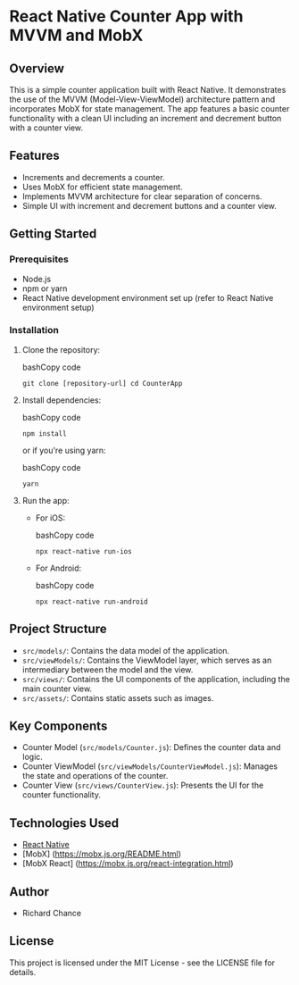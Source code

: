 React Native Counter App with MVVM and MobX
===========================================

Overview
--------

This is a simple counter application built with React Native. It demonstrates the use of the MVVM (Model-View-ViewModel) architecture pattern and incorporates MobX for state management. The app features a basic counter functionality with a clean UI including an increment and decrement button with a counter view.

Features
--------

-   Increments and decrements a counter.
-   Uses MobX for efficient state management.
-   Implements MVVM architecture for clear separation of concerns.
-   Simple UI with increment and decrement buttons and a counter view.

Getting Started
---------------

### Prerequisites

-   Node.js
-   npm or yarn
-   React Native development environment set up (refer to React Native environment setup)

### Installation

1.  Clone the repository:

    bashCopy code

    `git clone [repository-url]
    cd CounterApp`

2.  Install dependencies:

    bashCopy code

    `npm install`

    or if you're using yarn:

    bashCopy code

    `yarn`

3.  Run the app:

    -   For iOS:

        bashCopy code

        `npx react-native run-ios`

    -   For Android:

        bashCopy code

        `npx react-native run-android`

Project Structure
-----------------

-   `src/models/`: Contains the data model of the application.
-   `src/viewModels/`: Contains the ViewModel layer, which serves as an intermediary between the model and the view.
-   `src/views/`: Contains the UI components of the application, including the main counter view.
-   `src/assets/`: Contains static assets such as images.

Key Components
--------------

-   Counter Model (`src/models/Counter.js`): Defines the counter data and logic.
-   Counter ViewModel (`src/viewModels/CounterViewModel.js`): Manages the state and operations of the counter.
-   Counter View (`src/views/CounterView.js`): Presents the UI for the counter functionality.

Technologies Used
-----------------

-   [React Native](https://reactnative.dev/)
-   [MobX] (https://mobx.js.org/README.html)
-   [MobX React] (https://mobx.js.org/react-integration.html)

Author
------

-   Richard Chance

License
-------

This project is licensed under the MIT License - see the LICENSE file for details.
